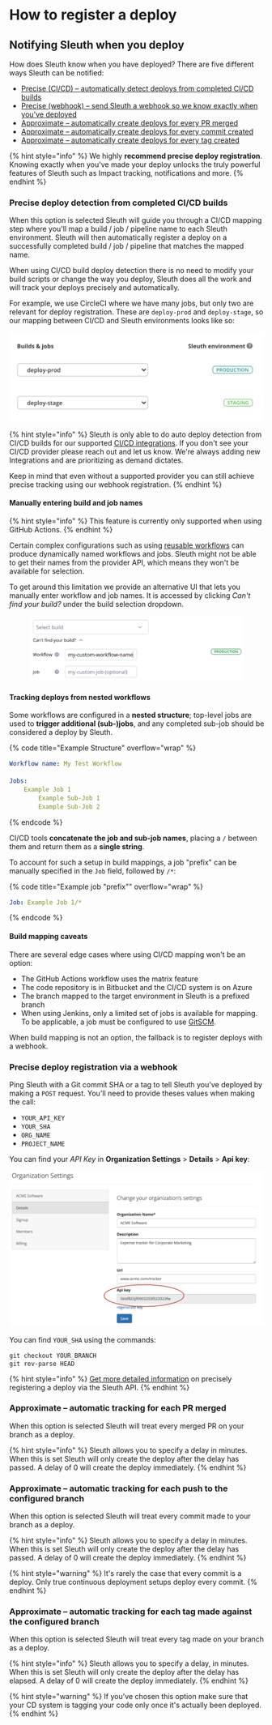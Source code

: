 # How to register a deploy

## Notifying Sleuth when you deploy

How does Sleuth know when you have deployed? There are five different ways Sleuth can be notified:

* [Precise (CI/CD) – automatically detect deploys from completed CI/CD builds](how-to-register-a-deploy.md#precise-deploy-detection-from-completed-ci-cd-builds)
* [Precise (webhook) – send Sleuth a webhook so we know exactly when you've deployed](how-to-register-a-deploy.md#precise-deploy-registration-via-a-webhook)
* [Approximate – automatically create deploys for every PR merged](how-to-register-a-deploy.md#approximate-automatic-tracking-for-each-pr-merged)
* [Approximate – automatically create deploys for every commit created](how-to-register-a-deploy.md#approximate-automatic-tracking-for-each-push-to-the-configured-branch)
* [Approximate – automatically create deploys for every tag created](how-to-register-a-deploy.md#approximate-automatic-tracking-for-each-tag-made-against-the-configured-branch)

{% hint style="info" %}
We highly **recommend precise deploy registration**. Knowing exactly when you've made your deploy unlocks the truly powerful features of Sleuth such as Impact tracking, notifications and more.
{% endhint %}

### Precise deploy detection from completed CI/CD builds

When this option is selected Sleuth will guide you through a CI/CD mapping step where you'll map a build / job / pipeline name to each Sleuth environment. Sleuth will then automatically register a deploy on a successfully completed build / job / pipeline that matches the mapped name.

When using CI/CD build deploy detection there is no need to modify your build scripts or change the way you deploy, Sleuth does all the work and will track your deploys precisely and automatically.

For example, we use CircleCI where we have many jobs, but only two are relevant for deploy registration. These are `deploy-prod` and `deploy-stage`, so our mapping between CI/CD and Sleuth environments looks like so:

![](<../../.gitbook/assets/build detection mapping.png>)

{% hint style="info" %}
Sleuth is only able to do auto deploy detection from CI/CD builds for our supported [CI/CD integrations](../../integrations-1/builds/). If you don't see your CI/CD provider please reach out and let us know. We're always adding new Integrations and are prioritizing as demand dictates.

Keep in mind that even without a supported provider you can still achieve precise tracking using our webhook registration.
{% endhint %}

#### Manually entering build and job names

{% hint style="info" %}
This feature is currently only supported when using GitHub Actions.
{% endhint %}

Certain complex configurations such as using [reusable workflows](https://docs.github.com/en/actions/using-workflows/reusing-workflows) can produce dynamically named workflows and jobs. Sleuth might not be able to get their names from the provider API, which means they won't be available for selection.

To get around this limitation we provide an alternative UI that lets you manually enter workflow and job names. It is accessed by clicking _Can't find your build?_ under the build selection dropdown.

<figure><img src="../../.gitbook/assets/custom-build-names.png" alt=""><figcaption></figcaption></figure>

#### Tracking deploys from nested workflows

Some workflows are configured in a **nested structure**; top-level jobs are used to **trigger additional (sub-)jobs**, and any completed sub-job should be considered a deploy by Sleuth.

{% code title="Example Structure" overflow="wrap" %}
```yaml
Workflow name: My Test Workflow

Jobs:
    Example Job 1
        Example Sub-Job 1
        Example Sub-Job 2
```
{% endcode %}

CI/CD tools **concatenate the job and sub-job names**, placing a `/` between them and return them as a **single string**.

To account for such a setup in build mappings, a job "prefix" can be manually specified in the `Job` field, followed by `/*`:

{% code title="Example job "prefix"" overflow="wrap" %}
```yaml
Job: Example Job 1/*
```
{% endcode %}

#### Build mapping caveats

There are several edge cases where using CI/CD mapping won't be an option:

* The GitHub Actions workflow uses the matrix feature
* The code repository is in Bitbucket and the CI/CD system is on Azure
* The branch mapped to the target environment in Sleuth is a prefixed branch
* When using Jenkins, only a limited set of jobs is available for mapping. To be applicable, a job must be configured to use [GitSCM](https://plugins.jenkins.io/git/#plugin-content-pipelines).

When build mapping is not an option, the fallback is to register deploys with a webhook.

### Precise deploy registration via a webhook

Ping Sleuth with a Git commit SHA or a tag to tell Sleuth you've deployed by making a `POST` request. You'll need to provide theses values when making the call:

* `YOUR_API_KEY`
* `YOUR_SHA`
* `ORG_NAME`
* `PROJECT_NAME`

You can find your _API Key_ in **Organization Settings** > **Details** > **Api key**:

![Locating your Sleuth API key](../../.gitbook/assets/screen-shot-2020-05-06-at-9.29.52-pm.png)

You can find `YOUR_SHA` using the commands:

```http
git checkout YOUR_BRANCH
git rev-parse HEAD
```

{% hint style="info" %}
[Get more detailed information](https://help.sleuth.io/sleuth-api#deploy-registration) on precisely registering a deploy via the Sleuth API.
{% endhint %}

### Approximate – automatic tracking for each PR merged

When this option is selected Sleuth will treat every merged PR on your branch as a deploy.

{% hint style="info" %}
Sleuth allows you to specify a delay in minutes. When this is set Sleuth will only create the deploy after the delay has passed. A delay of 0 will create the deploy immediately.
{% endhint %}

### Approximate – automatic tracking for each push to the configured branch

When this option is selected Sleuth will treat every commit made to your branch as a deploy.

{% hint style="info" %}
Sleuth allows you to specify a delay in minutes. When this is set Sleuth will only create the deploy after the delay has passed. A delay of 0 will create the deploy immediately.
{% endhint %}

{% hint style="warning" %}
It's rarely the case that every commit is a deploy. Only true continuous deployment setups deploy every commit.
{% endhint %}

### Approximate – automatic tracking for each tag made against the configured branch

When this option is selected Sleuth will treat every tag made on your branch as a deploy.

{% hint style="info" %}
Sleuth allows you to specify a delay, in minutes. When this is set Sleuth will only create the deploy after the delay has elapsed. A delay of 0 will create the deploy immediately.
{% endhint %}

{% hint style="warning" %}
If you've chosen this option make sure that your CD system is tagging your code only once it's actually been deployed.
{% endhint %}

